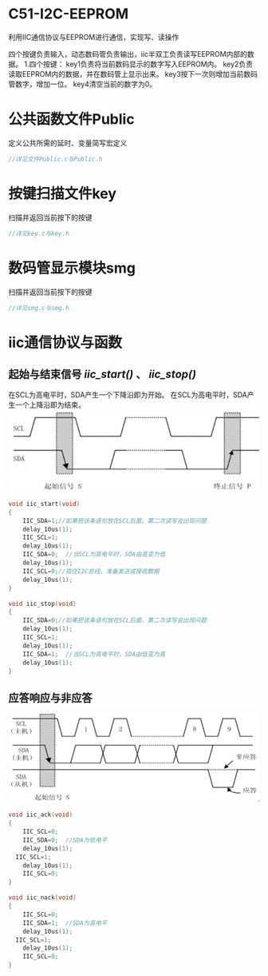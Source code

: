# C51-I2C-EEPROM
利用IIC通信协议与EEPROM进行通信，实现写、读操作

四个按键负责输入，动态数码管负责输出，iic半双工负责读写EEPROM内部的数据。
1.四个按键：
key1负责将当前数码显示的数字写入EEPROM内。
key2负责读取EEPROM内的数据，并在数码管上显示出来。
key3按下一次则增加当前数码管数字，增加一位。
key4清空当前的数字为0。

# 公共函数文件Public
定义公共所需的延时、变量简写宏定义
```c
//详见文件Public.c与Public.h
```
# 按键扫描文件key
扫描并返回当前按下的按键
```c
//详见key.c与key.h
```
# 数码管显示模块smg
扫描并返回当前按下的按键
```c
//详见smg.c与smg.h
```
# iic通信协议与函数

## 起始与结束信号 *iic_start()* 、 *iic_stop()*
在SCL为高电平时，SDA产生一个下降沿即为开始。
在SCL为高电平时，SDA产生一个上降沿即为结束。
![Loading](I2C-EEPROM实验/image/(2)起始和停止信号.png "起始和停止信号")
```c
void iic_start(void)
{
	IIC_SDA=1;//如果把该条语句放在SCL后面，第二次读写会出现问题
	delay_10us(1);
	IIC_SCL=1;
	delay_10us(1);
	IIC_SDA=0;	//当SCL为高电平时，SDA由高变为低
	delay_10us(1);
	IIC_SCL=0;//钳住I2C总线，准备发送或接收数据
	delay_10us(1);
}
```

```c
void iic_stop(void)
{	
	IIC_SDA=0;//如果把该条语句放在SCL后面，第二次读写会出现问题
	delay_10us(1);
	IIC_SCL=1;
	delay_10us(1);
	IIC_SDA=1;	//当SCL为高电平时，SDA由低变为高
	delay_10us(1);			
}
```

## 应答响应与非应答

![Loading](I2C-EEPROM实验/image/(3)应答响应.png "应答响应与非应答")

```c
void iic_ack(void)
{
	IIC_SCL=0;
	IIC_SDA=0;	//SDA为低电平
	delay_10us(1);
  IIC_SCL=1;
	delay_10us(1);
	IIC_SCL=0;
}
```

```c
void iic_nack(void)
{
	IIC_SCL=0;
	IIC_SDA=1;	//SDA为高电平
	delay_10us(1);
  IIC_SCL=1;
	delay_10us(1);
	IIC_SCL=0;	
}
```


















